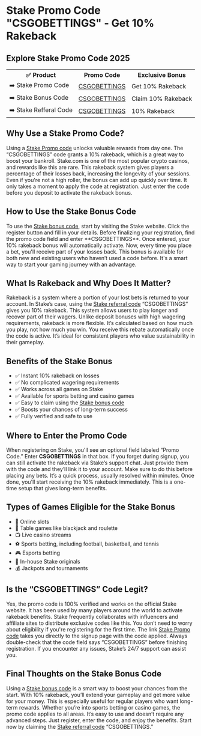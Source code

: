 <h1>Stake Promo Code "CSGOBETTINGS" - Get 10% Rakeback</h1>

<h2>Explore Stake Promo Code 2025</h2>
<table>
  <tr>
    <th>✅ Product</th>
    <th>Promo Code</th>
    <th>Exclusive Bonus</th>
  </tr>
  <tr>
    <td>➡️ Stake Promo Code</td>
    <td><a href="https://stake.bet/?c=csgobettings">CSGOBETTINGS</a></td>
    <td>Get 10% Rakeback</td>
  </tr>
  <tr>
   <td>➡️ Stake Bonus Code</td>
    <td><a href="https://stake.bet/?c=csgobettings">CSGOBETTINGS</a></td>
    <td>Claim 10% Rakeback</td>
  </tr>
  <tr>
  <td>➡️ Stake Refferal Code</td>
    <td><a href="https://stake.bet/?c=csgobettings">CSGOBETTINGS</a></td>
      <td>10% Rakeback</td>
  </tr>
</table>

<h2>Why Use a Stake Promo Code?</h2>
Using a <a href="https://stake.bet/?c=csgobettings">Stake Promo code</a> unlocks valuable rewards from day one. The “CSGOBETTINGS” code grants a 10% rakeback, which is a great way to boost your bankroll. Stake.com is one of the most popular crypto casinos, and rewards like this are rare. This rakeback system gives players a percentage of their losses back, increasing the longevity of your sessions. Even if you're not a high roller, the bonus can add up quickly over time. It only takes a moment to apply the code at registration. Just enter the code before you deposit to activate the rakeback bonus.

<h2>How to Use the Stake Bonus Code</h2>
To use the <a href="https://stake.bet/?c=csgobettings">Stake bonus code</a>, start by visiting the Stake website. Click the register button and fill in your details. Before finalizing your registration, find the promo code field and enter **CSGOBETTINGS**. Once entered, your 10% rakeback bonus will automatically activate. Now, every time you place a bet, you'll receive part of your losses back. This bonus is available for both new and existing users who haven’t used a code before. It's a smart way to start your gaming journey with an advantage.

<h2>What Is Rakeback and Why Does It Matter?</h2>
Rakeback is a system where a portion of your lost bets is returned to your account. In Stake’s case, using the <a href="https://stake.bet/?c=csgobettings">Stake referral code</a> “CSGOBETTINGS” gives you 10% rakeback. This system allows users to play longer and recover part of their wagers. Unlike deposit bonuses with high wagering requirements, rakeback is more flexible. It’s calculated based on how much you play, not how much you win. You receive this rebate automatically once the code is active. It’s ideal for consistent players who value sustainability in their gameplay.

<h2>Benefits of the Stake Bonus</h2>
<ul>
  <li>✅ Instant 10% rakeback on losses</li>
  <li>✅ No complicated wagering requirements</li>
  <li>✅ Works across all games on Stake</li>
  <li>✅ Available for sports betting and casino games</li>
  <li>✅ Easy to claim using the <a href="https://stake.bet/?c=csgobettings">Stake bonus code</a></li>
  <li>✅ Boosts your chances of long-term success</li>
  <li>✅ Fully verified and safe to use</li>
</ul>

<h2>Where to Enter the Promo Code</h2>
When registering on Stake, you'll see an optional field labeled “Promo Code.” Enter <strong>CSGOBETTINGS</strong> in that box. If you forget during signup, you can still activate the rakeback via Stake’s support chat. Just provide them with the code and they’ll link it to your account. Make sure to do this before placing any bets. It’s a quick process, usually resolved within minutes. Once done, you'll start receiving the 10% rakeback immediately. This is a one-time setup that gives long-term benefits.

<h2>Types of Games Eligible for the Stake Bonus</h2>
<ul>
  <li>🎰 Online slots</li>
  <li>🎲 Table games like blackjack and roulette</li>
  <li>📺 Live casino streams</li>
  <li>⚽ Sports betting, including football, basketball, and tennis</li>
  <li>🎮 Esports betting</li>
  <li>🎯 In-house Stake originals</li>
  <li>💰 Jackpots and tournaments</li>
</ul>

<h2>Is the “CSGOBETTINGS” Code Legit?</h2>
Yes, the promo code is 100% verified and works on the official Stake website. It has been used by many players around the world to activate rakeback benefits. Stake frequently collaborates with influencers and affiliate sites to distribute exclusive codes like this. You don’t need to worry about eligibility if you're registering for the first time. The link <a href="https://stake.bet/?c=csgobettings">Stake Promo code</a> takes you directly to the signup page with the code applied. Always double-check that the code field says “CSGOBETTINGS” before finishing registration. If you encounter any issues, Stake’s 24/7 support can assist you.

<h2>Final Thoughts on the Stake Bonus Code</h2>
Using a <a href="https://stake.bet/?c=csgobettings">Stake bonus code</a> is a smart way to boost your chances from the start. With 10% rakeback, you’ll extend your gameplay and get more value for your money. This is especially useful for regular players who want long-term rewards. Whether you’re into sports betting or casino games, the promo code applies to all areas. It’s easy to use and doesn’t require any advanced steps. Just register, enter the code, and enjoy the benefits. Start now by claiming the <a href="https://stake.bet/?c=csgobettings">Stake referral code</a> “CSGOBETTINGS.”
